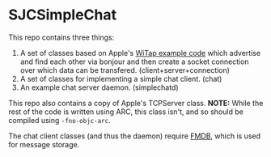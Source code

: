 SJCSimpleChat
=============

This repo contains three things:

1. A set of classes based on Apple's [WiTap example code](http://developer.apple.com/library/ios/#samplecode/WiTap/Introduction/Intro.html) which advertise and find each other via bonjour and then create a socket connection over which data can be transfered. (client+server+connection)
2. A set of classes for implementing a simple chat client. (chat)
3. An example chat server daemon. (simplechatd)

This repo also contains a copy of Apple's TCPServer class. **NOTE:** While the rest of the code is written using ARC, this class isn't, and so should be compiled using `-fno-objc-arc`.

The chat client classes (and thus the daemon) require [FMDB](https://github.com/ccgus/fmdb), which is used for message storage.

